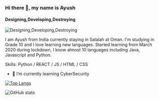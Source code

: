  ### Hi there 👋, my name is Ayush
#### Designing,Developing,Destroying
![Designing,Developing,Destroying](https://pbs.twimg.com/profile_banners/1322401234175799296/1609398579/1500x500)

I am Ayush from India currently staying in Salalah at Oman. I'm studying in Grade 10 and I love learning new languages. Started learning from March 2020 during lockdown, I know almost 10 languages including Java, Javascript and Python. 

Skills: Python / REACT / JS / HTML / CSS

- 🌱 I’m currently learning CyberSecurity 
  

[![Top Langs](https://github-readme-stats.vercel.app/api/top-langs/?username=ayushraj10)](https://github.com/anuraghazra/github-readme-stats)

![GitHub stats](https://github-readme-stats.vercel.app/api?username=ayushraj10&bg_color=30,e96443,904e95&title_color=fff&text_color=fff) 

